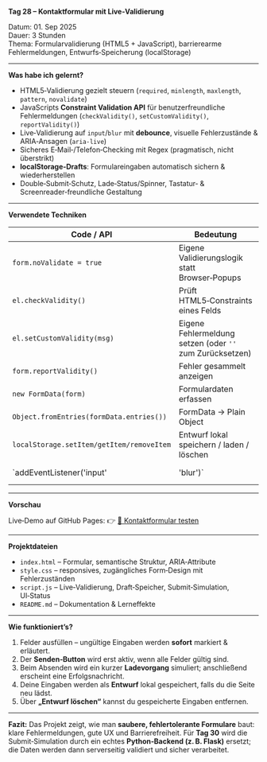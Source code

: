 **Tag 28 – Kontaktformular mit Live‑Validierung**

Datum: 01. Sep 2025  
Dauer: 3 Stunden  
Thema: Formularvalidierung (HTML5 + JavaScript), barrierearme Fehlermeldungen, Entwurfs‑Speicherung (localStorage)

---

**Was habe ich gelernt?**

* HTML5‑Validierung gezielt steuern (`required`, `minlength`, `maxlength`, `pattern`, `novalidate`)
* JavaScripts **Constraint Validation API** für benutzerfreundliche Fehlermeldungen (`checkValidity()`, `setCustomValidity()`, `reportValidity()`)
* Live‑Validierung auf `input`/`blur` mit **debounce**, visuelle Fehlerzustände & ARIA‑Ansagen (`aria-live`)
* Sicheres E‑Mail‑/Telefon‑Checking mit Regex (pragmatisch, nicht überstrikt)
* **localStorage‑Drafts**: Formulareingaben automatisch sichern & wiederherstellen
* Double‑Submit‑Schutz, Lade‑Status/Spinner, Tastatur‑ & Screenreader‑freundliche Gestaltung

---

**Verwendete Techniken**

| Code / API                                | Bedeutung                                                |                                |
| ----------------------------------------- | -------------------------------------------------------- | ------------------------------ |
| `form.noValidate = true`                  | Eigene Validierungslogik statt Browser‑Popups            |                                |
| `el.checkValidity()`                      | Prüft HTML5‑Constraints eines Felds                      |                                |
| `el.setCustomValidity(msg)`               | Eigene Fehlermeldung setzen (oder `''` zum Zurücksetzen) |                                |
| `form.reportValidity()`                   | Fehler gesammelt anzeigen                                |                                |
| `new FormData(form)`                      | Formulardaten erfassen                                   |                                |
| `Object.fromEntries(formData.entries())`  | FormData → Plain Object                                  |                                |
| `localStorage.setItem/getItem/removeItem` | Entwurf lokal speichern / laden / löschen                |                                |
| \`addEventListener('input'                | 'blur')\`                                                | Live‑Validierung & Interaktion |

---

**Vorschau**

Live‑Demo auf GitHub Pages:
👉 [📨 Kontaktformular testen](https://sugu4.github.io/100-days-of-code/Day28/)

---

**Projektdateien**

* `index.html` – Formular, semantische Struktur, ARIA‑Attribute
* `style.css` – responsives, zugängliches Form‑Design mit Fehlerzuständen
* `script.js` – Live‑Validierung, Draft‑Speicher, Submit‑Simulation, UI‑Status
* `README.md` – Dokumentation & Lerneffekte

---

**Wie funktioniert’s?**

1. Felder ausfüllen – ungültige Eingaben werden **sofort** markiert & erläutert.
2. Der **Senden‑Button** wird erst aktiv, wenn alle Felder gültig sind.
3. Beim Absenden wird ein kurzer **Ladevorgang** simuliert; anschließend erscheint eine Erfolgsnachricht.
4. Deine Eingaben werden als **Entwurf** lokal gespeichert, falls du die Seite neu lädst.
5. Über **„Entwurf löschen“** kannst du gespeicherte Eingaben entfernen.

---

**Fazit:**
Das Projekt zeigt, wie man **saubere, fehlertolerante Formulare** baut: klare Fehlermeldungen, gute UX und Barrierefreiheit.
Für **Tag 30** wird die Submit‑Simulation durch ein echtes **Python‑Backend (z. B. Flask)** ersetzt; die Daten werden dann serverseitig validiert und sicher verarbeitet.
